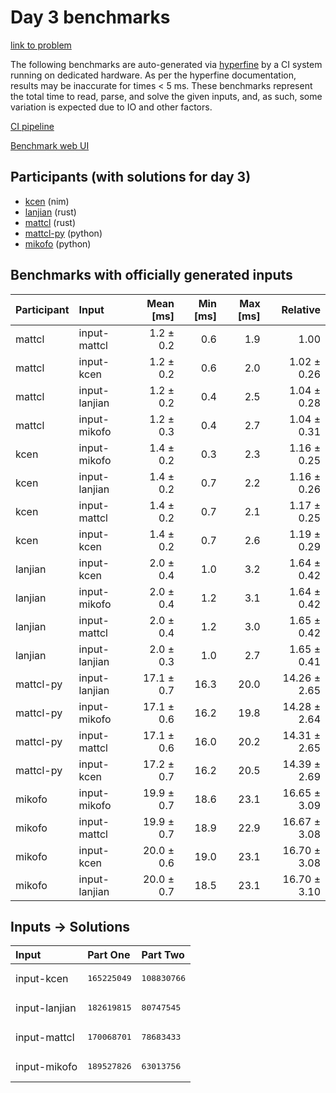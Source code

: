# Day 3 benchmarks

[link to problem](https://adventofcode.com/2024/day/3)

The following benchmarks are auto-generated via
[hyperfine](https://github.com/sharkdp/hyperfine) by a CI system running on
dedicated hardware. As per the hyperfine documentation, results may be
inaccurate for times < 5 ms. These benchmarks represent the total time to read,
parse, and solve the given inputs, and, as such, some variation is expected due
to IO and other factors.

[CI pipeline](http://ci.papercode.net:8080/teams/main/pipelines/aoc2024)

[Benchmark web UI](https://aoc.ancalagon.black)


## Participants (with solutions for day 3)

- [kcen](https://github.com/kcen/aoc2024) (nim)
- [lanjian](https://github.com/lanjian/aoc-2024) (rust)
- [mattcl](https://github.com/mattcl/aoc2024) (rust)
- [mattcl-py](https://github.com/mattcl/aoc2024-py) (python)
- [mikofo](https://github.com/mikofo/aoc2024) (python)


## Benchmarks with officially generated inputs

| Participant | Input | Mean [ms] | Min [ms] | Max [ms] | Relative |
|:---|:---|---:|---:|---:|---:|
| mattcl | input-mattcl | 1.2 ± 0.2 | 0.6 | 1.9 | 1.00 |
| mattcl | input-kcen | 1.2 ± 0.2 | 0.6 | 2.0 | 1.02 ± 0.26 |
| mattcl | input-lanjian | 1.2 ± 0.2 | 0.4 | 2.5 | 1.04 ± 0.28 |
| mattcl | input-mikofo | 1.2 ± 0.3 | 0.4 | 2.7 | 1.04 ± 0.31 |
| kcen | input-mikofo | 1.4 ± 0.2 | 0.3 | 2.3 | 1.16 ± 0.25 |
| kcen | input-lanjian | 1.4 ± 0.2 | 0.7 | 2.2 | 1.16 ± 0.26 |
| kcen | input-mattcl | 1.4 ± 0.2 | 0.7 | 2.1 | 1.17 ± 0.25 |
| kcen | input-kcen | 1.4 ± 0.2 | 0.7 | 2.6 | 1.19 ± 0.29 |
| lanjian | input-kcen | 2.0 ± 0.4 | 1.0 | 3.2 | 1.64 ± 0.42 |
| lanjian | input-mikofo | 2.0 ± 0.4 | 1.2 | 3.1 | 1.64 ± 0.42 |
| lanjian | input-mattcl | 2.0 ± 0.4 | 1.2 | 3.0 | 1.65 ± 0.42 |
| lanjian | input-lanjian | 2.0 ± 0.3 | 1.0 | 2.7 | 1.65 ± 0.41 |
| mattcl-py | input-lanjian | 17.1 ± 0.7 | 16.3 | 20.0 | 14.26 ± 2.65 |
| mattcl-py | input-mikofo | 17.1 ± 0.6 | 16.2 | 19.8 | 14.28 ± 2.64 |
| mattcl-py | input-mattcl | 17.1 ± 0.6 | 16.0 | 20.2 | 14.31 ± 2.65 |
| mattcl-py | input-kcen | 17.2 ± 0.7 | 16.2 | 20.5 | 14.39 ± 2.69 |
| mikofo | input-mikofo | 19.9 ± 0.7 | 18.6 | 23.1 | 16.65 ± 3.09 |
| mikofo | input-mattcl | 19.9 ± 0.7 | 18.9 | 22.9 | 16.67 ± 3.08 |
| mikofo | input-kcen | 20.0 ± 0.6 | 19.0 | 23.1 | 16.70 ± 3.08 |
| mikofo | input-lanjian | 20.0 ± 0.7 | 18.5 | 23.1 | 16.70 ± 3.10 |


## Inputs -> Solutions

| Input | Part One | Part Two |
|:---|:---|:---|
|input-kcen|<pre>165225049</pre>|<pre>108830766</pre>|
|input-lanjian|<pre>182619815</pre>|<pre>80747545</pre>|
|input-mattcl|<pre>170068701</pre>|<pre>78683433</pre>|
|input-mikofo|<pre>189527826</pre>|<pre>63013756</pre>|